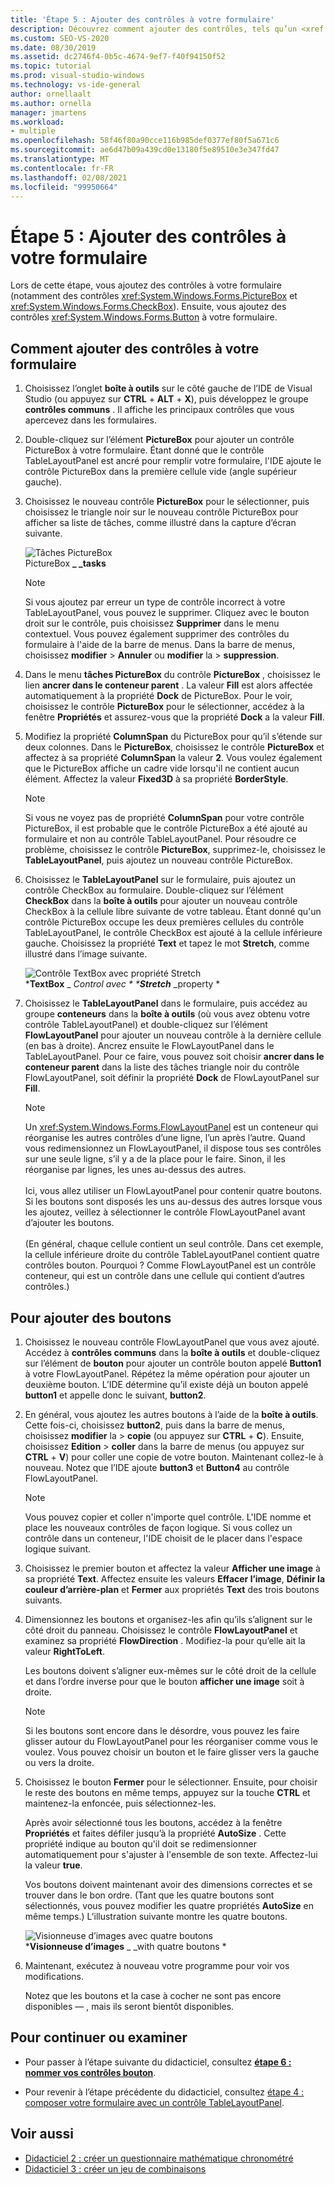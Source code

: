 ```yaml
---
title: 'Étape 5 : Ajouter des contrôles à votre formulaire'
description: Découvrez comment ajouter des contrôles, tels qu’un <xref:System.Windows.Forms.PictureBox> contrôle et un <xref:System.Windows.Forms.CheckBox> contrôle, à votre formulaire.
ms.custom: SEO-VS-2020
ms.date: 08/30/2019
ms.assetid: dc2746f4-0b5c-4674-9ef7-f40f94150f52
ms.topic: tutorial
ms.prod: visual-studio-windows
ms.technology: vs-ide-general
author: ornellaalt
ms.author: ornella
manager: jmartens
ms.workload:
- multiple
ms.openlocfilehash: 58f46f80a90cce116b985def0377ef80f5a671c6
ms.sourcegitcommit: ae6d47b09a439cd0e13180f5e89510e3e347fd47
ms.translationtype: MT
ms.contentlocale: fr-FR
ms.lasthandoff: 02/08/2021
ms.locfileid: "99950664"
---
```

# <a name="step-5-add-controls-to-your-form"></a>Étape 5 : Ajouter des contrôles à votre formulaire

Lors de cette étape, vous ajoutez des contrôles à votre formulaire (notamment des contrôles <xref:System.Windows.Forms.PictureBox> et <xref:System.Windows.Forms.CheckBox>). Ensuite, vous ajoutez des contrôles <xref:System.Windows.Forms.Button> à votre formulaire.

## <a name="how-to-add-controls-to-your-form"></a>Comment ajouter des contrôles à votre formulaire

1. Choisissez l’onglet **boîte à outils** sur le côté gauche de l’IDE de Visual Studio (ou appuyez sur **CTRL** + **ALT** + **X**), puis développez le groupe **contrôles communs** . Il affiche les principaux contrôles que vous apercevez dans les formulaires.

1. Double-cliquez sur l’élément **PictureBox** pour ajouter un contrôle PictureBox à votre formulaire. Étant donné que le contrôle TableLayoutPanel est ancré pour remplir votre formulaire, l'IDE ajoute le contrôle PictureBox dans la première cellule vide (angle supérieur gauche).

1. Choisissez le nouveau contrôle **PictureBox** pour le sélectionner, puis choisissez le triangle noir sur le nouveau contrôle PictureBox pour afficher sa liste de tâches, comme illustré dans la capture d’écran suivante.

    ![Tâches PictureBox](../ide/media/express_pictureboxtasks.png)<br/>PictureBox **_ _tasks**

    > [!NOTE]
    > Si vous ajoutez par erreur un type de contrôle incorrect à votre TableLayoutPanel, vous pouvez le supprimer. Cliquez avec le bouton droit sur le contrôle, puis choisissez **Supprimer** dans le menu contextuel. Vous pouvez également supprimer des contrôles du formulaire à l'aide de la barre de menus. Dans la barre de menus, choisissez **modifier**  >  **Annuler** ou **modifier** la  >  **suppression**.

1. Dans le menu **tâches PictureBox** du contrôle **PictureBox** , choisissez le lien **ancrer dans le conteneur parent** . La valeur **Fill** est alors affectée automatiquement à la propriété **Dock** de PictureBox. Pour le voir, choisissez le contrôle **PictureBox** pour le sélectionner, accédez à la fenêtre **Propriétés** et assurez-vous que la propriété **Dock** a la valeur **Fill**.

1. Modifiez la propriété **ColumnSpan** du PictureBox pour qu’il s’étende sur deux colonnes. Dans le **PictureBox**, choisissez le contrôle **PictureBox** et affectez à sa propriété **ColumnSpan** la valeur **2**. Vous voulez également que le PictureBox affiche un cadre vide lorsqu'il ne contient aucun élément. Affectez la valeur **Fixed3D** à sa propriété **BorderStyle**.

    > [!NOTE]
    > Si vous ne voyez pas de propriété **ColumnSpan** pour votre contrôle PictureBox, il est probable que le contrôle PictureBox a été ajouté au formulaire et non au contrôle TableLayoutPanel. Pour résoudre ce problème, choisissez le contrôle **PictureBox**, supprimez-le, choisissez le **TableLayoutPanel**, puis ajoutez un nouveau contrôle PictureBox.

1. Choisissez le **TableLayoutPanel** sur le formulaire, puis ajoutez un contrôle CheckBox au formulaire. Double-cliquez sur l’élément **CheckBox** dans la **boîte à outils** pour ajouter un nouveau contrôle CheckBox à la cellule libre suivante de votre tableau. Étant donné qu'un contrôle PictureBox occupe les deux premières cellules du contrôle TableLayoutPanel, le contrôle CheckBox est ajouté à la cellule inférieure gauche. Choisissez la propriété **Text** et tapez le mot **Stretch**, comme illustré dans l’image suivante.

    ![Contrôle TextBox avec propriété Stretch](../ide/media/express_pictureviewercheckbox.png)<br/>***TextBox** _ _Control avec * ***Stretch**_ _property *

1. Choisissez le **TableLayoutPanel** dans le formulaire, puis accédez au groupe **conteneurs** dans la **boîte à outils** (où vous avez obtenu votre contrôle TableLayoutPanel) et double-cliquez sur l’élément **FlowLayoutPanel** pour ajouter un nouveau contrôle à la dernière cellule (en bas à droite). Ancrez ensuite le FlowLayoutPanel dans le TableLayoutPanel. Pour ce faire, vous pouvez soit choisir **ancrer dans le conteneur parent** dans la liste des tâches triangle noir du contrôle FlowLayoutPanel, soit définir la propriété **Dock** de FlowLayoutPanel sur **Fill**.

    > [!NOTE]
    > Un <xref:System.Windows.Forms.FlowLayoutPanel> est un conteneur qui réorganise les autres contrôles d’une ligne, l’un après l’autre. Quand vous redimensionnez un FlowLayoutPanel, il dispose tous ses contrôles sur une seule ligne, s’il y a de la place pour le faire. Sinon, il les réorganise par lignes, les unes au-dessus des autres. <br/><br/>Ici, vous allez utiliser un FlowLayoutPanel pour contenir quatre boutons. Si les boutons sont disposés les uns au-dessus des autres lorsque vous les ajoutez, veillez à sélectionner le contrôle FlowLayoutPanel avant d’ajouter les boutons. <br/><br/>(En général, chaque cellule contient un seul contrôle. Dans cet exemple, la cellule inférieure droite du contrôle TableLayoutPanel contient quatre contrôles bouton. Pourquoi ?  Comme FlowLayoutPanel est un contrôle conteneur, qui est un contrôle dans une cellule qui contient d’autres contrôles.)

## <a name="to-add-buttons"></a>Pour ajouter des boutons

1. Choisissez le nouveau contrôle FlowLayoutPanel que vous avez ajouté. Accédez à **contrôles communs** dans la **boîte à outils** et double-cliquez sur l’élément de **bouton** pour ajouter un contrôle bouton appelé **Button1** à votre FlowLayoutPanel. Répétez la même opération pour ajouter un deuxième bouton. L’IDE détermine qu’il existe déjà un bouton appelé **button1** et appelle donc le suivant, **button2**.

1. En général, vous ajoutez les autres boutons à l’aide de la **boîte à outils**. Cette fois-ci, choisissez **button2**, puis dans la barre de menus, choisissez **modifier** la  >  **copie** (ou appuyez sur **CTRL** + **C**). Ensuite, choisissez **Edition**  >  **coller** dans la barre de menus (ou appuyez sur **CTRL** + **V**) pour coller une copie de votre bouton. Maintenant collez-le à nouveau. Notez que l’IDE ajoute **button3** et **Button4** au contrôle FlowLayoutPanel.

    > [!NOTE]
    > Vous pouvez copier et coller n'importe quel contrôle. L'IDE nomme et place les nouveaux contrôles de façon logique. Si vous collez un contrôle dans un conteneur, l'IDE choisit de le placer dans l'espace logique suivant.

1. Choisissez le premier bouton et affectez la valeur **Afficher une image** à sa propriété **Text**. Affectez ensuite les valeurs **Effacer l’image**, **Définir la couleur d’arrière-plan** et **Fermer** aux propriétés **Text** des trois boutons suivants.

1. Dimensionnez les boutons et organisez-les afin qu’ils s’alignent sur le côté droit du panneau. Choisissez le contrôle **FlowLayoutPanel** et examinez sa propriété **FlowDirection** . Modifiez-la pour qu’elle ait la valeur **RightToLeft**.

   Les boutons doivent s’aligner eux-mêmes sur le côté droit de la cellule et dans l’ordre inverse pour que le bouton **afficher une image** soit à droite.

    > [!NOTE]
    > Si les boutons sont encore dans le désordre, vous pouvez les faire glisser autour du FlowLayoutPanel pour les réorganiser comme vous le voulez. Vous pouvez choisir un bouton et le faire glisser vers la gauche ou vers la droite.

1. Choisissez le bouton **Fermer** pour le sélectionner. Ensuite, pour choisir le reste des boutons en même temps, appuyez sur la touche **CTRL** et maintenez-la enfoncée, puis sélectionnez-les.

   Après avoir sélectionné tous les boutons, accédez à la fenêtre **Propriétés** et faites défiler jusqu’à la propriété **AutoSize** . Cette propriété indique au bouton qu'il doit se redimensionner automatiquement pour s'ajuster à l'ensemble de son texte. Affectez-lui la valeur **true**.

   Vos boutons doivent maintenant avoir des dimensions correctes et se trouver dans le bon ordre. (Tant que les quatre boutons sont sélectionnés, vous pouvez modifier les quatre propriétés **AutoSize** en même temps.) L’illustration suivante montre les quatre boutons.

    ![Visionneuse d’images avec quatre boutons](../ide/media/express_autosize.png)<br/>***Visionneuse d’images** _ _with quatre boutons *

1. Maintenant, exécutez à nouveau votre programme pour voir vos modifications.

   Notez que les boutons et la case à cocher ne sont pas encore disponibles &mdash; , mais ils seront bientôt disponibles.

## <a name="to-continue-or-review"></a>Pour continuer ou examiner

* Pour passer à l’étape suivante du didacticiel, consultez **[étape 6 : nommer vos contrôles bouton](../ide/step-6-name-your-button-controls.md)**.

* Pour revenir à l’étape précédente du didacticiel, consultez [étape 4 : composer votre formulaire avec un contrôle TableLayoutPanel](../ide/step-4-lay-out-your-form-with-a-tablelayoutpanel-control.md).

## <a name="see-also"></a>Voir aussi

* [Didacticiel 2 : créer un questionnaire mathématique chronométré](tutorial-2-create-a-timed-math-quiz.md)
* [Didacticiel 3 : créer un jeu de combinaisons](tutorial-3-create-a-matching-game.md)
